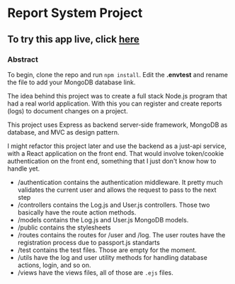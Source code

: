 <h1>Report System Project</h1>

<h2>To try this app live, click <a href="https://report-system-node.herokuapp.com/">here</a></h2>

<h3>Abstract</h3>
<p>To begin, clone the repo and run <code>npm install</code>. Edit the <b>.envtest</b> and rename the file to add your MongoDB database link.</p>
<p>The idea behind this project was to create a full stack Node.js program that had a real world application. 
With this you can register and create reports (logs) to document changes on a project.</p>

<p>This project uses Express as backend server-side framework, MongoDB as database, and MVC as design pattern.</p>
<p>I might refactor this project later and use the backend as a just-api service, with a React application on the front end.
That would involve token/cookie authentication on the front end, something that I just don't know how to handle yet.</p>

<ul>
    <li>/authentication contains the authentication middleware. It pretty much validates the current user and allows the request to pass to the next step</li>  
    <li>/controllers contains the Log.js and User.js controllers. Those two basically have the route action methods.</li>
    <li>/models contains the Log.js and User.js MongoDB models.</li>
    <li>/public contains the stylesheets</li>
    <li>/routes contains the routes for /user and /log. The user routes have the registration process due to passport.js standarts</li>
    <li>/test contains the test files. Those are empty for the moment.</li>
    <li>/utils have the log and user utility methods for handling database actions, login, and so on.</li>
    <li>/views have the views files, all of those are <code>.ejs</code> files.</li>
</ul>
